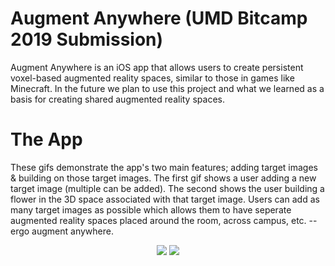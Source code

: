# Augment Anywhere (UMD Bitcamp 2019 Submission)
Augment Anywhere is an iOS app that allows users to create persistent voxel-based augmented reality spaces, similar to those in
games like Minecraft. In the future we plan to use this project and what we learned as a basis for creating shared augmented 
reality spaces.
<br />

# The App
These gifs demonstrate the app's two main features; adding target images & building on those target images. The first gif shows
a user adding a new target image (multiple can be added). The second shows the user building a flower in the 3D space 
associated with that target image. Users can add as many target images as possible which allows them to have seperate augmented 
reality spaces placed around the room, across campus, etc. -- ergo augment anywhere.

<p align="center">
  <img src="demo/add_target_demo.gif">
  <img src="demo/add_blocks_demo.gif">
</p>
